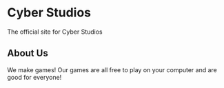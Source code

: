 # Cyber Studios
The official site for Cyber Studios

## About Us
We make games! Our games are all free to play on your computer and are good for everyone!